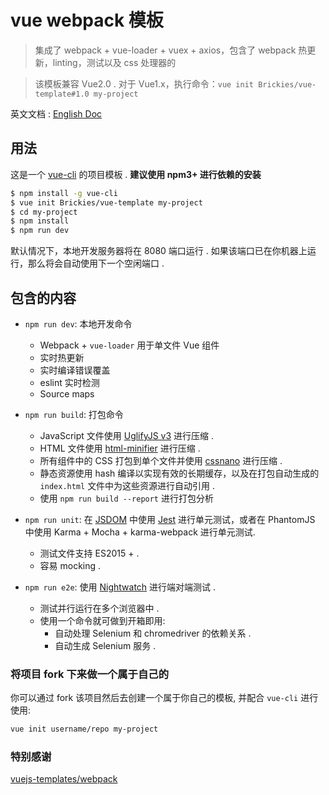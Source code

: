 # vue webpack 模板

> 集成了 webpack + vue-loader + vuex + axios，包含了 webpack 热更新，linting，测试以及 css 处理器的

> 该模板兼容 Vue2.0 . 对于 Vue1.x，执行命令：`vue init Brickies/vue-template#1.0 my-project`

英文文档 : [English Doc](https://github.com/Brickies/vue-template/blob/master/README_en-US.md)

## 用法

这是一个 [vue-cli](https://github.com/vuejs/vue-cli) 的项目模板 . **建议使用 npm3+ 进行依赖的安装**

``` bash
$ npm install -g vue-cli
$ vue init Brickies/vue-template my-project
$ cd my-project
$ npm install
$ npm run dev
```

默认情况下，本地开发服务器将在 8080 端口运行 . 如果该端口已在你机器上运行，那么将会自动使用下一个空闲端口 .

## 包含的内容

- `npm run dev`: 本地开发命令
  - Webpack + `vue-loader` 用于单文件 Vue 组件
  - 实时热更新
  - 实时编译错误覆盖
  - eslint 实时检测
  - Source maps

- `npm run build`: 打包命令
  - JavaScript 文件使用 [UglifyJS v3](https://github.com/mishoo/UglifyJS2/tree/harmony) 进行压缩 .
  - HTML 文件使用 [html-minifier](https://github.com/kangax/html-minifier) 进行压缩 .
  - 所有组件中的 CSS 打包到单个文件并使用 [cssnano](https://github.com/ben-eb/cssnano) 进行压缩 .
  - 静态资源使用 hash 编译以实现有效的长期缓存，以及在打包自动生成的 `index.html` 文件中为这些资源进行自动引用 .
  - 使用 `npm run build --report` 进行打包分析

- `npm run unit`: 在 [JSDOM](https://github.com/tmpvar/jsdom) 中使用 [Jest](https://facebook.github.io/jest/) 进行单元测试，或者在 PhantomJS 中使用 Karma + Mocha + karma-webpack 进行单元测试.
  - 测试文件支持 ES2015 + .
  - 容易 mocking .

- `npm run e2e`: 使用 [Nightwatch](http://nightwatchjs.org/) 进行端对端测试 .
  - 测试并行运行在多个浏览器中 .
  - 使用一个命令就可做到开箱即用:
    - 自动处理 Selenium 和 chromedriver 的依赖关系 .
    - 自动生成 Selenium 服务 .

### 将项目 fork 下来做一个属于自己的

你可以通过 fork 该项目然后去创建一个属于你自己的模板, 并配合 `vue-cli` 进行使用:

``` bash
vue init username/repo my-project
```

### 特别感谢

[vuejs-templates/webpack](https://github.com/vuejs-templates/webpack)
